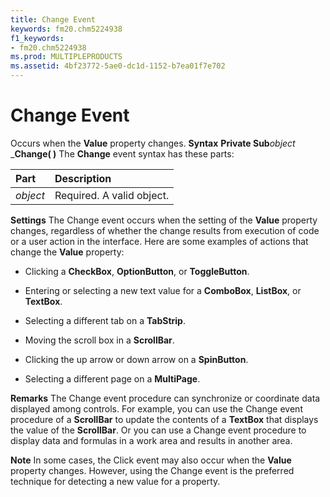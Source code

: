 ```yaml
---
title: Change Event
keywords: fm20.chm5224938
f1_keywords:
- fm20.chm5224938
ms.prod: MULTIPLEPRODUCTS
ms.assetid: 4bf23772-5ae0-dc1d-1152-b7ea01f7e702
---
```



# Change Event



Occurs when the  **Value** property changes.
 **Syntax**
 **Private Sub**_object_ _**Change( )**
The  **Change** event syntax has these parts:


|**Part**|**Description**|
|:-----|:-----|
| _object_|Required. A valid object.|
 **Settings**
The Change event occurs when the setting of the  **Value** property changes, regardless of whether the change results from execution of code or a user action in the interface.
Here are some examples of actions that change the  **Value** property:


- Clicking a  **CheckBox**, **OptionButton**, or **ToggleButton**.
    
- Entering or selecting a new text value for a  **ComboBox**, **ListBox**, or **TextBox**.
    
- Selecting a different tab on a  **TabStrip**.
    
- Moving the scroll box in a  **ScrollBar**.
    
- Clicking the up arrow or down arrow on a  **SpinButton**.
    
- Selecting a different page on a  **MultiPage**.
    

 **Remarks**
The Change event procedure can synchronize or coordinate data displayed among controls. For example, you can use the Change event procedure of a  **ScrollBar** to update the contents of a **TextBox** that displays the value of the **ScrollBar**. Or you can use a Change event procedure to display data and formulas in a work area and results in another area.

 **Note**  In some cases, the Click event may also occur when the  **Value** property changes. However, using the Change event is the preferred technique for detecting a new value for a property.


